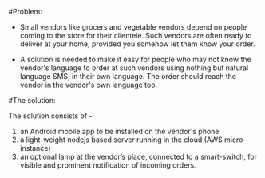 #Problem:


* Small vendors like grocers and vegetable vendors depend on people coming to the store for their clientele.
Such vendors are often ready to deliver at your home, provided you somehow let them know your order.

* A solution is needed to make it easy for people who may not know the vendor's language to order at such
vendors using nothing but natural language SMS, in their own language. The order should reach the vendor
in the vendor's own language too.

#The solution:


The solution consists of -


1. an Android mobile app to be installed on the vendor's phone
2. a light-weight nodejs based server running in the cloud (AWS micro-instance)
3. an optional lamp at the vendor’s place, connected to a smart-switch, for visible and prominent notification of incoming orders.
